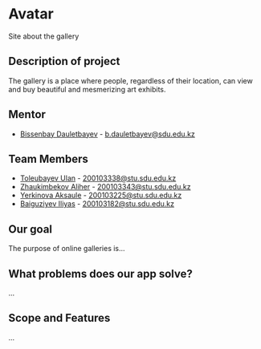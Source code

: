 # Avatar
Site about the gallery

## Description of project
The gallery is a place where people, regardless of their location, can view and buy beautiful and mesmerizing art exhibits.

## Mentor
- [Bissenbay Dauletbayev](https://github.com/bissenbay) - b.dauletbayev@sdu.edu.kz

## Team Members
- [Toleubayev Ulan](https://github.com/Toleubaev-Ulan) - 200103338@stu.sdu.edu.kz
- [Zhaukimbekov Aliher]() - 200103343@stu.sdu.edu.kz
- [Yerkinova Aksaule](https://github.com/yerkinovaaa) - 200103225@stu.sdu.edu.kz
- [Baiguziyev Iliyas]() - 200103182@stu.sdu.edu.kz

## Our goal
The purpose of online galleries is...

## What problems does our app solve?
...

## Scope and Features
...

##
